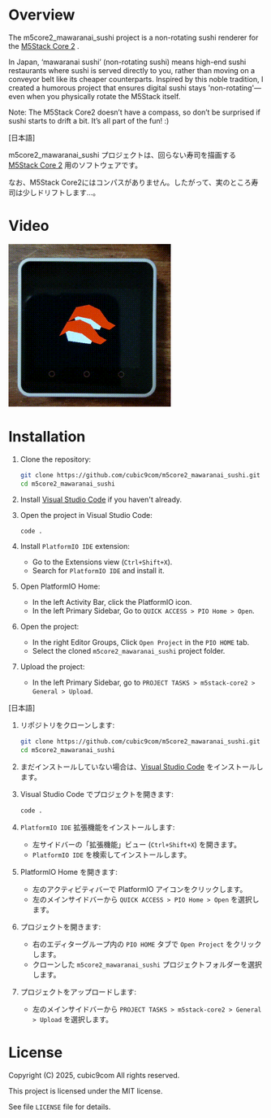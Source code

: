 # Overview

The m5core2_mawaranai_sushi project is a non-rotating sushi renderer for the [M5Stack Core 2](https://docs.m5stack.com/#/en/core/core2) .

In Japan, ‘mawaranai sushi’ (non-rotating sushi) means high-end sushi restaurants where sushi is served directly to you, rather than moving on a conveyor belt like its cheaper counterparts. Inspired by this noble tradition, I created a humorous project that ensures digital sushi stays 'non-rotating'—even when you physically rotate the M5Stack itself.

Note: The M5Stack Core2 doesn’t have a compass, so don’t be surprised if sushi starts to drift a bit. It’s all part of the fun! :)

\[日本語\]

m5core2_mawaranai_sushi プロジェクトは、回らない寿司を描画する [M5Stack Core 2](https://docs.m5stack.com/#/en/core/core2) 用のソフトウェアです。

なお、M5Stack Core2にはコンパスがありません。したがって、実のところ寿司は少しドリフトします…。

# Video

![video](video.gif)


# Installation

1. Clone the repository:
    ```sh
    git clone https://github.com/cubic9com/m5core2_mawaranai_sushi.git
    cd m5core2_mawaranai_sushi
    ```

2. Install [Visual Studio Code](https://code.visualstudio.com/) if you haven't already.

3. Open the project in Visual Studio Code:
    ```sh
    code .
    ```

4. Install `PlatformIO IDE` extension:
    - Go to the Extensions view (`Ctrl+Shift+X`).
    - Search for `PlatformIO IDE` and install it.

5. Open PlatformIO Home:
    - In the left Activity Bar, click the PlatformIO icon.
    - In the left Primary Sidebar, Go to `QUICK ACCESS > PIO Home > Open`.

6. Open the project:
    - In the right Editor Groups, Click `Open Project` in the `PIO HOME` tab.
    - Select the cloned `m5core2_mawaranai_sushi` project folder.

7. Upload the project:
    - In the left Primary Sidebar, go to `PROJECT TASKS > m5stack-core2 > General > Upload`.

\[日本語\]

1. リポジトリをクローンします:
    ```sh
    git clone https://github.com/cubic9com/m5core2_mawaranai_sushi.git
    cd m5core2_mawaranai_sushi
    ```

2. まだインストールしていない場合は、[Visual Studio Code](https://code.visualstudio.com/) をインストールします。

3. Visual Studio Code でプロジェクトを開きます:
    ```sh
    code .
    ```

4. `PlatformIO IDE` 拡張機能をインストールします:
    - 左サイドバーの「拡張機能」ビュー (`Ctrl+Shift+X`) を開きます。
    - `PlatformIO IDE` を検索してインストールします。

5. PlatformIO Home を開きます:
    - 左のアクティビティバーで PlatformIO アイコンをクリックします。
    - 左のメインサイドバーから `QUICK ACCESS > PIO Home > Open` を選択します。

6. プロジェクトを開きます:
    - 右のエディターグループ内の `PIO HOME` タブで `Open Project` をクリックします。
    - クローンした `m5core2_mawaranai_sushi` プロジェクトフォルダーを選択します。

7. プロジェクトをアップロードします:
    - 左のメインサイドバーから `PROJECT TASKS > m5stack-core2 > General > Upload` を選択します。

# License

Copyright (C) 2025, cubic9com All rights reserved.

This project is licensed under the MIT license.

See file `LICENSE` file for details.
